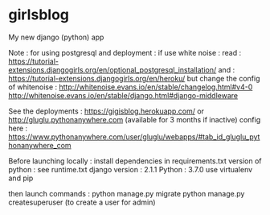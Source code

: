 # girlsblog
My new django (python) app

Note : for using postgresql and deployment : if use white noise :
read : https://tutorial-extensions.djangogirls.org/en/optional_postgresql_installation/
and : https://tutorial-extensions.djangogirls.org/en/heroku/
but change the config of whitenoise :
http://whitenoise.evans.io/en/stable/changelog.html#v4-0
http://whitenoise.evans.io/en/stable/django.html#django-middleware

See the deployments :
https://gigisblog.herokuapp.com/
or
http://gluglu.pythonanywhere.com
(available for 3 months if inactive)
config here : https://www.pythonanywhere.com/user/gluglu/webapps/#tab_id_gluglu_pythonanywhere_com


Before launching locally :
install dependencies in requirements.txt
version of python : see runtime.txt
django version : 2.1.1
Python : 3.7.0
use virtualenv and pip

then launch commands :
python manage.py migrate
python manage.py createsuperuser
(to create a user for admin)
